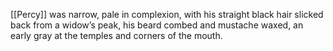 [[Percy]] was narrow, pale in complexion, with his straight black hair slicked back from a widow’s peak, his beard combed and mustache waxed, an early gray at the temples and corners of the mouth.
